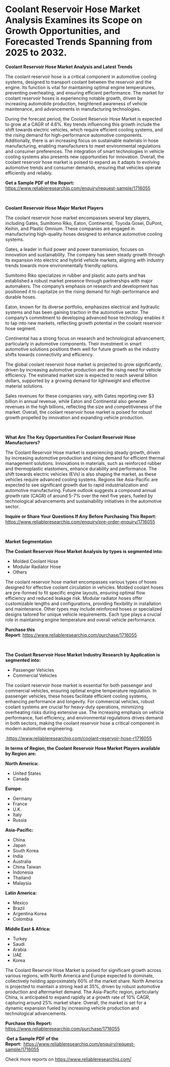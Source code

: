 <p><h1>Coolant Reservoir Hose Market Analysis Examines its Scope on Growth Opportunities, and Forecasted Trends Spanning from 2025 to 2032.</h1></p><p><strong>Coolant Reservoir Hose Market Analysis and Latest Trends</strong></p>
<p><p>The coolant reservoir hose is a critical component in automotive cooling systems, designed to transport coolant between the reservoir and the engine. Its function is vital for maintaining optimal engine temperatures, preventing overheating, and ensuring efficient performance. The market for coolant reservoir hoses is experiencing notable growth, driven by increasing automobile production, heightened awareness of vehicle maintenance, and advancements in manufacturing technologies.</p><p>During the forecast period, the Coolant Reservoir Hose Market is expected to grow at a CAGR of 4.6%. Key trends influencing this growth include the shift towards electric vehicles, which require efficient cooling systems, and the rising demand for high-performance automotive components. Additionally, there is an increasing focus on sustainable materials in hose manufacturing, enabling manufacturers to meet environmental regulations and consumer preferences. The integration of smart technologies in vehicle cooling systems also presents new opportunities for innovation. Overall, the coolant reservoir hose market is poised to expand as it adapts to evolving automotive trends and consumer demands, ensuring that vehicles operate efficiently and reliably.</p></p>
<p><strong>Get a Sample PDF of the Report:&nbsp;</strong> <a href="https://www.reliableresearchiq.com/enquiry/request-sample/1716055?utm_campaign=1082&utm_medium=2&utm_source=Github&utm_content=ia&utm_term=12012025&utm_id=coolant-reservoir-hose">https://www.reliableresearchiq.com/enquiry/request-sample/1716055</a></p>
<p>&nbsp;</p>
<p><strong>Coolant Reservoir Hose Major Market Players</strong></p>
<p><p>The coolant reservoir hose market encompasses several key players, including Gates, Sumitomo Riko, Eaton, Continental, Toyoda Gosei, DuPont, Keihin, and Plastic Omnium. These companies are engaged in manufacturing high-quality hoses designed to enhance automotive cooling systems. </p><p>Gates, a leader in fluid power and power transmission, focuses on innovation and sustainability. The company has seen steady growth through its expansion into electric and hybrid vehicle markets, aligning with industry trends towards more environmentally friendly options. </p><p>Sumitomo Riko specializes in rubber and plastic auto parts and has established a robust market presence through partnerships with major automakers. The company’s emphasis on research and development has positioned it to capitalize on the rising demand for high-performance and durable hoses.</p><p>Eaton, known for its diverse portfolio, emphasizes electrical and hydraulic systems and has been gaining traction in the automotive sector. The company’s commitment to developing advanced hose technology enables it to tap into new markets, reflecting growth potential in the coolant reservoir hose segment.</p><p>Continental has a strong focus on research and technological advancement, particularly in automotive components. Their investment in smart automotive solutions positions them well for future growth as the industry shifts towards connectivity and efficiency.</p><p>The global coolant reservoir hose market is projected to grow significantly, driven by increasing automotive production and the rising need for vehicle efficiency. The estimated market size is expected to reach several billion dollars, supported by a growing demand for lightweight and effective material solutions.</p><p>Sales revenues for these companies vary, with Gates reporting over $3 billion in annual revenue, while Eaton and Continental also generate revenues in the high billions, reflecting the size and competitiveness of the market. Overall, the coolant reservoir hose market is poised for robust growth propelled by innovation and expanding vehicle production.</p></p>
<p>&nbsp;</p>
<p><strong>What Are The Key Opportunities For Coolant Reservoir Hose Manufacturers?</strong></p>
<p><p>The Coolant Reservoir Hose market is experiencing steady growth, driven by increasing automotive production and rising demand for efficient thermal management solutions. Innovations in materials, such as reinforced rubber and thermoplastic elastomers, enhance durability and performance. The shift towards electric vehicles (EVs) is also shaping the market, as these vehicles require advanced cooling systems. Regions like Asia-Pacific are expected to see significant growth due to rapid industrialization and automotive manufacturing. Future outlook suggests a compound annual growth rate (CAGR) of around 5-7% over the next five years, fueled by technological advancements and sustainability initiatives in the automotive sector.</p></p>
<p><strong>Inquire or Share Your Questions If Any Before Purchasing This Report:</strong> <a href="https://www.reliableresearchiq.com/enquiry/pre-order-enquiry/1716055?utm_campaign=1082&utm_medium=2&utm_source=Github&utm_content=ia&utm_term=12012025&utm_id=coolant-reservoir-hose">https://www.reliableresearchiq.com/enquiry/pre-order-enquiry/1716055</a></p>
<p>&nbsp;</p>
<p><strong>Market Segmentation</strong></p>
<p><strong>The Coolant Reservoir Hose Market Analysis by types is segmented into:</strong></p>
<p><ul><li>Molded Coolant Hose</li><li>Modular Radiator Hose</li><li>Others</li></ul></p>
<p><p>The coolant reservoir hose market encompasses various types of hoses designed for effective coolant circulation in vehicles. Molded coolant hoses are pre-formed to fit specific engine layouts, ensuring optimal flow efficiency and reduced leakage risk. Modular radiator hoses offer customizable lengths and configurations, providing flexibility in installation and maintenance. Other types may include reinforced hoses or specialized designs tailored for unique vehicle requirements. Each type plays a crucial role in maintaining engine temperature and overall vehicle performance.</p></p>
<p><strong>Purchase this Report:&nbsp;</strong><a href="https://www.reliableresearchiq.com/purchase/1716055?utm_campaign=1082&utm_medium=2&utm_source=Github&utm_content=ia&utm_term=12012025&utm_id=coolant-reservoir-hose">https://www.reliableresearchiq.com/purchase/1716055</a></p>
<p>&nbsp;</p>
<p><strong>The Coolant Reservoir Hose Market Industry Research by Application is segmented into:</strong></p>
<p><ul><li>Passenger Vehicles</li><li>Commercial Vehicles</li></ul></p>
<p><p>The coolant reservoir hose market is essential for both passenger and commercial vehicles, ensuring optimal engine temperature regulation. In passenger vehicles, these hoses facilitate efficient cooling systems, enhancing performance and longevity. For commercial vehicles, robust coolant systems are crucial for heavy-duty operations, minimizing overheating risks during extensive use. The increasing emphasis on vehicle performance, fuel efficiency, and environmental regulations drives demand in both sectors, making the coolant reservoir hose a critical component in modern automotive engineering.</p></p>
<p><a href="https://www.reliableresearchiq.com/coolant-reservoir-hose-r1716055?utm_campaign=1082&utm_medium=2&utm_source=Github&utm_content=ia&utm_term=12012025&utm_id=coolant-reservoir-hose">&nbsp;https://www.reliableresearchiq.com/coolant-reservoir-hose-r1716055</a></p>
<p><strong>In terms of Region, the Coolant Reservoir Hose Market Players available by Region are:</strong></p>
<p>
    <p> <strong> North America: </strong>
        <ul>
            <li>United States</li>
            <li>Canada</li>
        </ul>
        </p> 
    <p> <strong> Europe: </strong>
        <ul>
            <li>Germany</li>
            <li>France</li>
            <li>U.K.</li>
            <li>Italy</li>
            <li>Russia</li>
        </ul>
        </p> 
    <p> <strong> Asia-Pacific: </strong>
        <ul>
            <li>China</li>
            <li>Japan</li>
            <li>South Korea</li>
            <li>India</li>
            <li>Australia</li>
            <li>China Taiwan</li>
            <li>Indonesia</li>
            <li>Thailand</li>
            <li>Malaysia</li>
        </ul>
        </p> 
    <p> <strong> Latin America: </strong>
        <ul>
            <li>Mexico</li>
            <li>Brazil</li>
            <li>Argentina Korea</li>
            <li>Colombia</li>
        </ul>
        </p> 
    <p> <strong> Middle East & Africa: </strong>
        <ul>
            <li>Turkey</li>
            <li>Saudi</li>
            <li>Arabia</li>
            <li>UAE</li>
            <li>Korea</li>
        </ul>
    </p>
    </p>
<p><p>The Coolant Reservoir Hose Market is poised for significant growth across various regions, with North America and Europe expected to dominate, collectively holding approximately 60% of the market share. North America is projected to maintain a strong lead at 35%, driven by robust automotive production and aftermarket demand. The Asia-Pacific region, particularly China, is anticipated to expand rapidly at a growth rate of 10% CAGR, capturing around 25% market share. Overall, the market is set for a dynamic expansion fueled by increasing vehicle production and technological advancements.</p></p>
<p><strong>Purchase this Report: </strong><a href="https://www.reliableresearchiq.com/purchase/1716055?utm_campaign=1082&utm_medium=2&utm_source=Github&utm_content=ia&utm_term=12012025&utm_id=coolant-reservoir-hose">https://www.reliableresearchiq.com/purchase/1716055</a></p>
<p>&nbsp;<strong>Get a Sample PDF of the Report:&nbsp;&nbsp;</strong><a href="https://www.reliableresearchiq.com/enquiry/request-sample/1716055?utm_campaign=1082&utm_medium=2&utm_source=Github&utm_content=ia&utm_term=12012025&utm_id=coolant-reservoir-hose">https://www.reliableresearchiq.com/enquiry/request-sample/1716055</a></p>
<p><strong></strong></p>
<p>Check more reports on <a href="https://www.reliableresearchiq.com/?utm_campaign=1082&utm_medium=2&utm_source=Github&utm_content=ia&utm_term=12012025&utm_id=coolant-reservoir-hose">https://www.reliableresearchiq.com/</a></p>